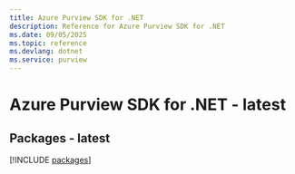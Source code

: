 ```yaml
---
title: Azure Purview SDK for .NET
description: Reference for Azure Purview SDK for .NET
ms.date: 09/05/2025
ms.topic: reference
ms.devlang: dotnet
ms.service: purview
---
```

# Azure Purview SDK for .NET - latest
## Packages - latest
[!INCLUDE [packages](purview-index.md)]